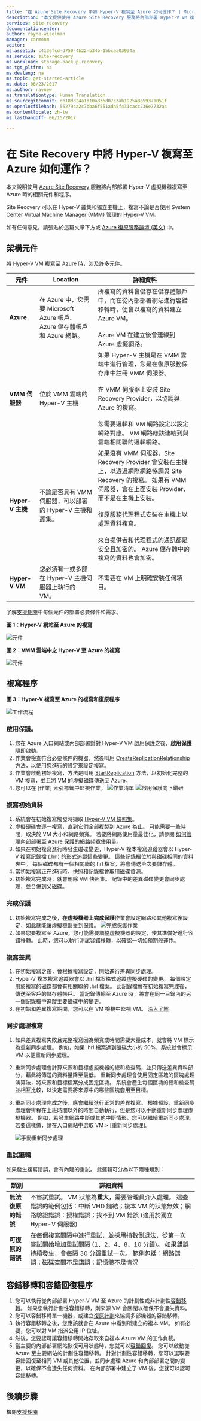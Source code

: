 ```yaml
---
title: "在 Azure Site Recovery 中將 Hyper-V 複寫至 Azure 如何運作？ | Microsoft Docs"
description: "本文提供使用 Azure Site Recovery 服務將內部部署 Hyper-V VM 複寫至 Azure 時所用元件和架構的概觀。"
services: site-recovery
documentationcenter: 
author: rayne-wiselman
manager: carmonm
editor: 
ms.assetid: c413efcd-d750-4b22-b34b-15bcaa03934a
ms.service: site-recovery
ms.workload: storage-backup-recovery
ms.tgt_pltfrm: na
ms.devlang: na
ms.topic: get-started-article
ms.date: 06/23/2017
ms.author: raynew
ms.translationtype: Human Translation
ms.sourcegitcommit: db18dd24a1d10a836d07c3ab1925a8e59371051f
ms.openlocfilehash: 552794a2c7bba6f551ada5f431cacc236e7732a4
ms.contentlocale: zh-tw
ms.lasthandoff: 06/15/2017

---
```



# <a name="how-does-hyper-v-replication-to-azure-work-in-site-recovery"></a>在 Site Recovery 中將 Hyper-V 複寫至 Azure 如何運作？


本文說明使用 [Azure Site Recovery](site-recovery-overview.md) 服務將內部部署 Hyper-V 虛擬機器複寫至 Azure 時的相關元件和程序。

Site Recovery 可以在 Hyper-V 叢集和獨立主機上，複寫不論是否使用 System Center Virtual Machine Manager (VMM) 管理的 Hyper-V VM。

如有任何意見，請張貼於這篇文章下方或 [Azure 復原服務論壇 (英文)](https://social.msdn.microsoft.com/forums/azure/home?forum=hypervrecovmgr) 中。



## <a name="architectural-components"></a>架構元件

將 Hyper-V VM 複寫至 Azure 時，涉及許多元件。

**元件** | **Location** | **詳細資料**
--- | --- | ---
**Azure** | 在 Azure 中，您需要 Microsoft Azure 帳戶、Azure 儲存體帳戶和 Azure 網路。 | 所複寫的資料會儲存在儲存體帳戶中，而在從內部部署網站進行容錯移轉時，便會以複寫的資料建立 Azure VM。<br/><br/> Azure VM 在建立後會連線到 Azure 虛擬網路。
**VMM 伺服器** | 位於 VMM 雲端的 Hyper-V 主機 | 如果 Hyper-V 主機是在 VMM 雲端中進行管理，您是在復原服務保存庫中註冊 VMM 伺服器。<br/><br/> 在 VMM 伺服器上安裝 Site Recovery Provider，以協調與 Azure 的複寫。<br/><br/> 您需要邏輯和 VM 網路設定以設定網路對應。 VM 網路應該連結到與雲端相關聯的邏輯網路。
**Hyper-V 主機** | 不論是否具有 VMM 伺服器，可以部署的 Hyper-V 主機和叢集。 | 如果沒有 VMM 伺服器，Site Recovery Provider 會安裝在主機上，以透過網際網路協調與 Site Recovery 的複寫。 如果有 VMM 伺服器，會在上面安裝 Provider，而不是在主機上安裝。<br/><br/> 復原服務代理程式安裝在主機上以處理資料複寫。<br/><br/> 來自提供者和代理程式的通訊都是安全且加密的。 Azure 儲存體中的複寫的資料也會加密。
**Hyper-V VM** | 您必須有一或多部在 Hyper-V 主機伺服器上執行的 VM。 | 不需要在 VM 上明確安裝任何項目。

了解[支援矩陣](site-recovery-support-matrix-to-azure.md)中每個元件的部署必要條件和需求。

**圖 1：Hyper-V 網站至 Azure 的複寫**

![元件](./media/site-recovery-components/arch-onprem-azure-hypervsite.png)

**圖 2：VMM 雲端中之 Hyper-V 至 Azure 的複寫**

![元件](./media/site-recovery-components/arch-onprem-onprem-azure-vmm.png)


## <a name="replication-process"></a>複寫程序

**圖 3：Hyper-V 複寫至 Azure 的複寫和復原程序**

![工作流程](./media/site-recovery-components/arch-hyperv-azure-workflow.png)

### <a name="enable-protection"></a>啟用保護。

1. 您在 Azure 入口網站或內部部署針對 Hyper-V VM 啟用保護之後，**啟用保護**隨即啟動。
2. 作業會檢查符合必要條件的機器，然後叫用 [CreateReplicationRelationship](https://msdn.microsoft.com/library/hh850036.aspx) 方法，以使用您進行的設定來設定複寫。
3. 作業會啟動初始複寫，方法是叫用 [StartReplication](https://msdn.microsoft.com/library/hh850303.aspx) 方法，以初始化完整的 VM 複寫，並且將 VM 的虛擬磁碟傳送至 Azure。
4. 您可以在 [作業] 索引標籤中監視作業。
        ![作業清單](media/site-recovery-hyper-v-azure-architecture/image1.png)
        ![啟用保護向下鑽研](media/site-recovery-hyper-v-azure-architecture/image2.png)

### <a name="replicate-the-initial-data"></a>複寫初始資料

1. 系統會在初始複寫觸發時擷取 [Hyper-V VM 快照集](https://technet.microsoft.com/library/dd560637.aspx)。
2. 虛擬硬碟會逐一複寫，直到它們全部複製到 Azure 為止。 可能需要一些時間，取決於 VM 大小和網路頻寬。 若要將網路使用量最佳化，請參閱 [如何管理內部部署至 Azure 保護的網路頻寬使用量](https://support.microsoft.com/kb/3056159)。
3. 如果在初始複寫進行時發生磁碟變更，Hyper-V 複本複寫追蹤器會以 Hyper-V 複寫記錄檔 (.hrl) 的形式追蹤這些變更。 這些記錄檔位於與磁碟相同的資料夾中。 每個磁碟都有一個相關聯的.hrl 檔案，將會傳送至次要儲存體。
4. 當初始複寫正在進行時，快照和記錄檔會取用磁碟資源。
5. 初始複寫完成時，就會刪除 VM 快照集。 記錄中的差異磁碟變更會同步處理，並合併到父磁碟。


### <a name="finalize-protection"></a>完成保護

1. 初始複寫完成之後，**在虛擬機器上完成保護**作業會設定網路和其他複寫後設定，如此就能讓虛擬機器受到保護。
    ![完成保護作業](media/site-recovery-hyper-v-azure-architecture/image3.png)
2. 如果您要複寫至 Azure，您可能需要調整虛擬機器的設定，使其準備好進行容錯移轉。 此時，您可以執行測試容錯移轉，以確認一切如預期般運作。

### <a name="replicate-the-delta"></a>複寫差異

1. 在初始複寫之後，會根據複寫設定，開始進行差異同步處理。
2. Hyper-V 複本複寫追蹤器會以 .hrl 檔案格式追蹤虛擬硬碟的變更。 每個設定用於複寫的磁碟都會有相關聯的 .hrl 檔案。 此記錄檔會在初始複寫完成後，傳送至客戶的儲存體帳戶。 當記錄傳輸至 Azure 時，將會在同一目錄內的另一個記錄檔中追蹤主要磁碟中的變更。
3. 在初始和差異複寫期間，您可以在 VM 檢視中監視 VM。 [深入了解](site-recovery-monitoring-and-troubleshooting.md#monitor-replication-health-for-virtual-machines)。  

### <a name="synchronize-replication"></a>同步處理複寫

1. 如果差異複寫失敗且完整複寫因為頻寬或時間需要大量成本，就會將 VM 標示為重新同步處理。 例如，如果 .hrl 檔案達到磁碟大小的 50%，系統就會標示 VM 以便重新同步處理。
2.  重新同步處理會計算來源和目標虛擬機器的總和檢查碼，並只傳送差異資料部分，藉此將傳送的資料量降至最低。 重新同步處理會使用固定區塊的區塊處理演算法，將來源和目標檔案分成固定區塊。 系統會產生每個區塊的總和檢查碼並相互比較，以決定需要將來源中的哪些區塊套用至目標。
3. 重新同步處理完成之後，應會繼續進行正常的差異複寫。 根據預設，重新同步處理會排程在上班時間以外的時間自動執行，但是您可以手動重新同步處理虛擬機器。 例如，若發生網路中斷或其他中斷情形，您可以繼續重新同步處理。 若要這樣做，請在入口網站中選取 VM > [重新同步處理]。

    ![手動重新同步處理](media/site-recovery-hyper-v-azure-architecture/image4.png)


### <a name="retry-logic"></a>重試邏輯

如果發生複寫錯誤，會有內建的重試。 此邏輯可分為以下兩種類別：

**類別** | **詳細資料**
--- | ---
**無法復原的錯誤** | 不嘗試重試。 VM 狀態為**重大**，需要管理員介入處理。 這些錯誤的範例包括︰中斷 VHD 鏈結；複本 VM 的狀態無效；網路驗證錯誤︰授權錯誤；找不到 VM 錯誤 (適用於獨立 Hyper-V 伺服器)
**可復原的錯誤** | 在每個複寫間隔中進行重試，並採用指數倒退法，從第一次嘗試開始增加重試間隔 (1、2、4、8、10 分鐘)。 如果錯誤持續發生，會每隔 30 分鐘重試一次。 範例包括：網路錯誤；磁碟空間不足錯誤；記憶體不足情況 |



## <a name="failover-and-failback-process"></a>容錯移轉和容錯回復程序

1. 您可以執行從內部部署 Hyper-V VM 至 Azure 的計劃性或非計劃性[容錯移轉](site-recovery-failover.md)。 如果您執行計劃性容錯移轉，則來源 VM 會關閉以確保不會遺失資料。
2. 您可以容錯移轉單一機器，或建立[復原計劃](site-recovery-create-recovery-plans.md)來協調多部機器的容錯移轉。
4. 執行容錯移轉之後，您應該就會在 Azure 中看到所建立的複本 VM。 如有必要，您可以對 VM 指派公用 IP 位址。
5. 然後，您要認可讓容錯移轉開始存取來自複本 Azure VM 的工作負載。
6. 當主要的內部部署網站恢復可用狀態時，您就可以[容錯回復](site-recovery-failback-from-azure-to-hyper-v.md)。 您可以啟動從 Azure 至主要網站的計劃性容錯移轉。 針對計劃性容錯移轉，您可以選取要容錯回復至相同 VM 或其他位置，並同步處理 Azure 和內部部署之間的變更，以確保不會遺失任何資料。 在內部部署中建立了 VM 後，您就可以認可容錯移轉。




## <a name="next-steps"></a>後續步驟

檢閱[支援矩陣](site-recovery-support-matrix-to-azure.md)

